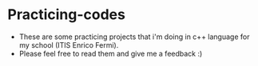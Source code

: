 # Practicing-codes
+ These are some practicing projects that i'm doing in c++ language for my school (ITIS Enrico Fermi).
+ Please feel free to read them and give me a feedback :)
